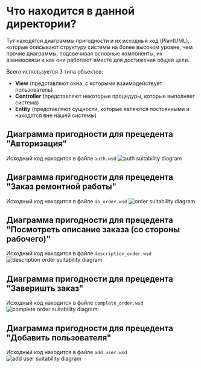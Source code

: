 # Что находится в данной директории?
Тут находятся диаграммы пригодности и их исходный код (PlantUML), которые описывают структуру системы на более высоком уровне, чем прочие диаграммы, подсвечивая основные компоненты, их взаимосвязи и как они работают вместе для достижения общей цели.

Всего используется 3 типа объектов:
* **View** (представляют окна, с которыми взаимодействует пользователь)
* **Controller** (представляют некоторые процедуры, которые выполняет система)
* **Entity** (представляют сущности, которые являются постоянными и находятся вне нашей системы)

## Диаграмма пригодности для прецедента "Авторизация"
Исходный код находится в файле `auth.wsd`
![auth suitability diagram](https://www.plantuml.com/plantuml/svg/fLN1Jjj04BtlLupCgL8vq5F5eUBK7-WLAJB90X69ZHn7g3qHKWfLQAFIOrNw2qwQj2Q6v1Tc_wZpj6kqIe9HsrpYzSo-VJllpNYdauP9scstAEocXxLwsD5ATOwQqN6OX6rgwFsmsqfVnr7wflbEqzPBfS9w6YV4FtZEXRdYt_8_vioSyHHh2ZlKxUX4AHsbpVGj1Vo5CydAY2VoSC_tPc3E0-GrzfJQYxjH8qoGTyCp2Sz9iiO2DpUdd6EZ-I3_ENPOafrwedNax_p6kRa0CD-IW6GyaXrJUN66PL4kE0C8rLjDuIPttMj6ElqxEE64vLp0xkNbp46UnCcHJluDKXOJlkCSWAPdpd24lRu33nljPhIChUgYIHAtA71Az0K_bzrNn8krqWm9vIGUGGupM9NZGD0XNMq_YTir4SSxGiW0Qoh_vI7W9wzo70NTJ0-1tOYuaDoVk114py4dmtx7WP2oME9iunNahNA7kdu4Zed7xKPIPkRK32olUUcYmfOSNB2qHGUfAPmW94nFOb1oZ5UcXoUXzDbyv2dsE5ASIsubhVXOHs3rO03QE8187ibhCq2z7KLpAKH6mhgF_TGvZ4zgEacahJOItL0AMBIv-ShtEsrJy6ZJeKr4aJuk0KLs8-Y39qdy1QF1ReGN46GinRh4Lic39o04eooergr3WnkbxPJ70Pmyjg3q-220_79snWMA3-G5RanyZKF0isH9vXCCptTGRuBK1wOZW0lW5Bds6GJTLQMeqnM2dal-bs2WF2n0hxQ87_ThKocNwH4yAAVcScduqDK_iqBntMvKsKKI5X_R6zpo10ABggwt4V1xUvdagbt1zRiFjNYQE3YkOrxP_e5QhY0OuKEmIWg1zQDwVUxo3AxANJzIepZLX7wiwoXCch7YhrnWoE4gc5qBJ3c61oT-OVpvjwr8VblFw8bUHL3q6Q9uPRs7-52KnGjGErYeBDvLy1pO-3dhGWJEB89luC1tCD9VLD79hUZ8DkyvnzTMfcdVpSIX8l_7ruGAO63WP48Vya9opo7sl1p5EE4HW6BrI-Y6SjL0pYLxQIghQcR0b5jWw5wucIUuc2-vvUNDOSwMi6OISvzWcoWB7c69WU784gnl-tSiGa9MM1up3TbS8Ef1Anqr21vJIkt8SxVT-WC0)
## Диаграмма пригодности для прецедента "Заказ ремонтной работы"
Исходный код находится в файле `do_order.wsd`
![order suitability diagram](https://www.plantuml.com/plantuml/svg/dLNHIjnG47sVhnYsK2ZK1zkNuaFngJ_GLo74pQs6hedSP2dsILsq1SLI-r0ebE8VHBkhONUJ_OMvVzGvP2Mtif7IW9VidPbppfoPNJUpFBJvS6_0KHgaDZ8sw8UP8ShUnyb-QCCzZioxS3Z8twH9_ZR-Q7Zz5L7OprFByaDcKif4AdVCOSRzGMoId4YFE3_WddoLGkwaO1dhIwLfP-waXynecsWx7IPHQ95t9GiftP7KCcLtg81pgG7QLE2ga6kftJ6AUH1dUM3DVXZRBCZwrfY4gE7cjRNN7N6LRzE1alrIx9aRkKzAUUpEsHqf4UHDfMGLKkD0ohbgh-L62erFzFC5s7d7vC5UsD-D4vC5smV1C3Fs4NHzFSA5_5wYUtnkj4HivIhW4jp3l5BCEtW8H8QZCeMpg6RjBynDCpj-ieDklT9BTzOMrkwpb6haFN6sctu8ZBMf5beJ4Qrm3ewkx9atqEqgeq0rnMReMMddiwr4Acp1ZOh160zzpujU5ss7COyIDnnO69crBBfNgg5y88iVgl9drQtAD_p_j3pVIbegDs8egpHuYqo8HDO2O_A6tGonHzJX2gJfrshbg9QnLdbxzmYSln_Tk7vIIx0YI4cQ6yRQzKqIsZWbTMw2hxkC6wyMC5ARd-XVgUUSPO6uEqKEhk4XoQBByB5UN4kXbsLZf7f7CjTF09oxaKAkUwD0z9jIeg9Ie2yCR4m6X7-ZIuK8Ph11hC_wC-wU_A9fp9reO8nV0csGmGSKbEFvzvyzLF0B9Rp4HcaD8XEWOf5lSReBz5lB7751CwUQTt7FvVVyrDlpWX1zgT0_iO1mwHxQNyEUV7-mXxnyo2GHOx94jAdl-g_a3m00)
## Диаграмма пригодности для прецедента "Посмотреть описание заказа (со стороны рабочего)"
Исходный код находится в файле `description_order.wsd`
![description order suitability diagram](https://www.plantuml.com/plantuml/svg/jLNDJjjC5DtFKrp1wbkmu5jLB2fMVO4-G3I9fyN2s6XiG7HLYAXQWOhQhllJDmWKDoR4v1Nkl57FaK5r93jTOIcMFNFlEUUUUyVPpWlhYuEzH2ANZtoyNyHPEiXyvFnWP7DdJBuRf_lMspr4lB87IV4YIukNyHidcy-CiQCYyw8_TA9NUXzEjTPAPs9pEShyhlF6kBI8YsDPqq-8cUf4z0OFjTRXF9ojCJ8Q6ZFC3jB8UiRzr8LMuKJlTOPOW9w4qp3MHPCXnD0PiH1nJG19uhmOs4CR9tQOk85t-pRs-G3rE9VsGWC5UYkz_XVmg8WFLw5-H_nDU8lxbTRKIrZH-pPYIJnfV6qxtQ39-kjLKe7zO2yDkGkNGWwwI7GYowEw7IZE_F6ZIjDqGJOsdgzsgHtONtKxgeznXF7mMO8Ila4ZF85wEb2XYnV2UcYIwAB3jL9lEttBTxAZ3jjQN9_3EUVgWIEyrmgmip3-c-wypxoiUnSPOxh5iwu-Bja2orTe-aqMZ75JXoueLBfdOCrqU_x4TEpSqtFrWP4e6gxSxZi6gv9QJJGcpGedREp8fTR7cO784X9BlH6znYXmkEwWjiIlmdsEUUD-UCSOBhDGWwMbxnQITHekzKwqGdw5zuvFa6dDvoISCNOEo18n9pYRt27K7Eirzv0vbyrMbj4lG9-0h0O0CXQam599CYop3IKE-iMZuU5YomYkpV-QVd1hkXpQ57wb5OkY624_TrauGCRXO_Y0jLiYyKBUhwNJ9jGZR3TvTKw4ATzd-DLCa_yXe1aL5DRmjCObZ7l6HHukuz98s3rZp3QUySVp1m00)
## Диаграмма пригодности для прецедента "Заверишть заказ"
Исходный код находится в файле `complete_order.wsd`
![complete order suitability diagram](https://www.plantuml.com/plantuml/svg/fLRDRjD04BxlKupI4n8z53YW7b1Fl01NfCYrjzHgObThbmfERQe2KYiGFn8dMdW39qgAsyJEAyo-4JCQXoxDrXIHGxK_C_FDzytik1jP7fXyhz-3CEtlzdIkkwc9jEc6GQQLodRYP3SmGHyYlHNizVAdQP8_YrzhM7kiL13cgG7yZWKEiRPliSHB23BOJysEDahf98_pLz31ZsJn4ml0CIqghEo9FUwmPRIfr6QwbqI1ORklT3t2YJsmxt12XYLEW1tnIWAm3uIzD5jacOL6wyGDyGFdMDf3hF4AsD4EACf88DrODOuu6X27-6KJBlF4EoVBiHr8MdY1OoUnczdQ3vviqsGhDlsk9sj5Txb9UuHoHWWr3WcX88m50fEWPU52jGYJRQVx7Xm7vfCzuHBOWJsbu1Ihn259T7JjhesXaguO7JbkvvHNtIXGYlCLkH_GTi8AOqMxmoPgetyXWeW6sphSwKQQyebtypXrKd9BBh4TNZVB3IilH3XVqM1rzSbj4i1wKycfFPNQimWuuJtWY5GHwQSEE609M74z-E9vmgLWTgmNcRMbhVnfI8gU0Zb7RE9MOhsHI5AoHtZXwRoEycCj2zycXCFsR_oMunBQxQqki6TkPn0BVgHOozCYX4DU4K5Q0ssvjOQIe7GIpWZNHMYLziv4ls3Xv-EMmGVytstd9F6DMNTQ-a0fcQbyx1zPIyxHPciRqhLAqbm3l_nG9u69KqN9JbXv7Ckhc7FkM2r63iu0vtnltx0D7nETGj6H-mMWFpEwuq9om_0Wdj5PnUTKu9bQ8_A-0LeHvELzPspBYTDw2Z_ZbBrOFHwtSvuyEELq_jJtUYQjAw3VsZsulHHpeMsFUTXplnFznVIj5SZlNpujx0CF298dxX1BLaW4gVWD2o__i26HnBR1RN-BR0GF2QXvNHHt9EvIAkP39FaHCRHz3x-BDU0vLZOeI-XtW7r4i4kVHvztqpvA9n5mpocbDcZD_tNy0W00)
## Диаграмма пригодности для прецедента "Добавить пользователя"
Исходный код находится в файле `add_user.wsd`
![add user suitability diagram](https://www.plantuml.com/plantuml/svg/ZLL1RjD05DtFAKPXnQABmWPrWRhY0XmWcjhJr6fgLxQZ2X1IqgfGrAe6WGIh0ZTmqxWDZTDUuS-DUFCjPHpZXaQoF3Fv_xttt_mPRoQfYjF1Nbygt-yE4XrtFPLe8PBT8DnNiTgJljvMWtxwAWhJry5RBTTV2A6yD8ebVQO9bJIbEKtDo1oQ8UNcaExCKAe4W7j1A8GEqo1z8plqXNAweLmY9qV6t9oQuuuDzBU4s8e6eQzY6_UDxkWI8MEQKM6XgP1qZyMPEQCRlCVCKc2UsNodFF5YhK7fGMeSzO7rqmmveS1x2e5dacwjFamBkWNA7BEH_OCfcF4FWtexsjljRWUwxoTYNtcxggS1-9Kb5Lpf1q12mJiXfMFyJLUBa2cUIYuJp32vicv9_9zBoum1ovDOBgjgcRsdGnshL7VxKIy87qjmZy6mCcePPLyboK4K--AzyyRvN3dpE8zh-HS808Ar0YcCOMiwGIcNyFQ8yvATwA2hunZTyYJMVdrha7nRjSGg-dF9SV19cb7DGxnBk5Oh6k6buuHOKFQgXk1Mb6jhB__fbSQSO-fRBpTOQfkoCzv6kiOpavL4Y47XicbjHzGXbtJKy3DflQXiiFjhJqXBkxQ0EPF_2uT1A-P23_0QtUSmgMZRWtjpP4RS2qKxZkk_1bHZynfG3HKMqDzo16rpPqJBEizMRQSbXwB2d72xqMJv8ke88KKOfPfxpDEXYeD8u4QOSSmSI1btCL1imcGPtbqr6qBYj_vqrVt9EePuZe4oiMqaQRmu2a9MluP6niaUFCYSzGoqtrrVc0mSm0OAXZTrkURKNRpPXgFyGUKA4XVtgmfm2nUyjtaJlTcg9ZFdy6B49FLQhoq3vLpbEP_zqdQYEK81a7zglKLNjTsFbe-1dgDytdzaVSHwLJnJZp7vvBuuSAJH4LIky9sc3rh2KWl8ShMuCrI_mzWk7VhITfaGOXDZV9h_0W00)